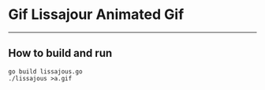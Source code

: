 # Gif Lissajour Animated Gif
------------------

## How to build and run

    go build lissajous.go
    ./lissajous >a.gif